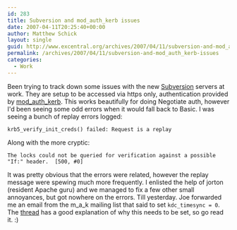 ```yaml
---
id: 283
title: Subversion and mod_auth_kerb issues
date: 2007-04-11T20:25:40+00:00
author: Matthew Schick
layout: single
guid: http://www.excentral.org/archives/2007/04/11/subversion-and-mod_auth_kerb-issues/
permalink: /archives/2007/04/11/subversion-and-mod_auth_kerb-issues
categories:
  - Work
---
```

Been trying to track down some issues with the new <a href="http://subversion.tigris.org/">Subversion</a> servers at work.  They are setup to be accessed via https only, authentication provided by <a href="http://modauthkerb.sourceforge.net/">mod_auth_kerb</a>.  This works beautifully for doing Negotiate auth, however I'd been seeing some odd errors when it would fall back to Basic.  I was seeing a bunch of replay errors logged:
```
krb5_verify_init_creds() failed: Request is a replay
```

Along with the more cryptic:
```
The locks could not be queried for verification against a possible "If:" header.  [500, #0]
```

It was pretty obvious that the errors were related, however the replay message were spewing much more frequently.  I enlisted the help of jorton (resident Apache guru) and we managed to fix a few other small annoyances, but got nowhere on the errors.  Till yesterday.  Joe forwarded me an email from the m_a_k mailing list that said to set `kdc_timesync = 0`.  The <a href="http://sourceforge.net/mailarchive/forum.php?thread_name=87irc8urzs.fsf%40kosh.bigo.ensc.de&forum_name=modauthkerb-help">thread</a> has a good explanation of why this needs to be set, so go read it. :)
